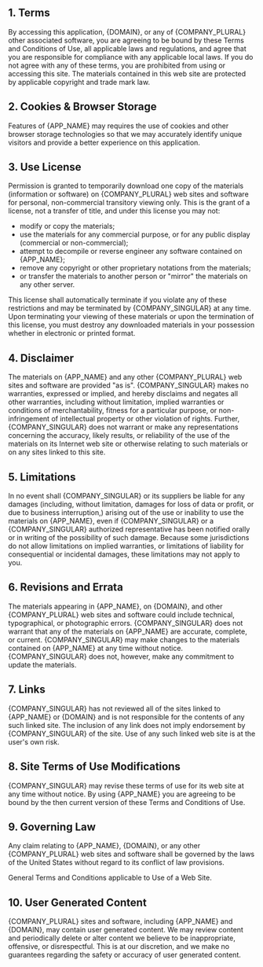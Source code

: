 <webui-data data-page-title="{APP_NAME} Terms & Conditions"></webui-data>

## 1. Terms

<webui-page-segment>

By accessing this application, {DOMAIN}, or any of {COMPANY_PLURAL} other associated software, you are agreeing to be bound by these Terms and Conditions of Use, all applicable laws and regulations, and agree that you are responsible for compliance with any applicable local laws. If you do not agree with any of these terms, you are prohibited from using or accessing this site. The materials contained in this web site are protected by applicable copyright and trade mark law.

</webui-page-segment>

## 2. Cookies & Browser Storage

<webui-page-segment>

Features of {APP_NAME} may requires the use of cookies and other browser storage technologies so that we may accurately identify unique visitors and provide a better experience on this application.

</webui-page-segment>

## 3. Use License

<webui-page-segment>

Permission is granted to temporarily download one copy of the materials (information or software) on {COMPANY_PLURAL} web sites and software for personal, non-commercial transitory viewing only. This is the grant of a license, not a transfer of title, and under this license you may not:

- modify or copy the materials;
- use the materials for any commercial purpose, or for any public display (commercial or non-commercial);
- attempt to decompile or reverse engineer any software contained on {APP_NAME};
- remove any copyright or other proprietary notations from the materials;
- or transfer the materials to another person or "mirror" the materials on any other server.

This license shall automatically terminate if you violate any of these restrictions and may be terminated by {COMPANY_SINGULAR} at any time. Upon terminating your viewing of these materials or upon the termination of this license, you must destroy any downloaded materials in your possession whether in electronic or printed format.

</webui-page-segment>

## 4. Disclaimer

<webui-page-segment>

The materials on {APP_NAME} and any other {COMPANY_PLURAL} web sites and software are provided "as is". {COMPANY_SINGULAR} makes no warranties, expressed or implied, and hereby disclaims and negates all other warranties, including without limitation, implied warranties or conditions of merchantability, fitness for a particular purpose, or non-infringement of intellectual property or other violation of rights. Further, {COMPANY_SINGULAR} does not warrant or make any representations concerning the accuracy, likely results, or reliability of the use of the materials on its Internet web site or otherwise relating to such materials or on any sites linked to this site.

</webui-page-segment>

## 5. Limitations

<webui-page-segment>

In no event shall {COMPANY_SINGULAR} or its suppliers be liable for any damages (including, without limitation, damages for loss of data or profit, or due to business interruption,) arising out of the use or inability to use the materials on {APP_NAME}, even if {COMPANY_SINGULAR} or a {COMPANY_SINGULAR} authorized representative has been notified orally or in writing of the possibility of such damage. Because some jurisdictions do not allow limitations on implied warranties, or limitations of liability for consequential or incidental damages, these limitations may not apply to you.

</webui-page-segment>

## 6. Revisions and Errata

<webui-page-segment>

The materials appearing in {APP_NAME}, on {DOMAIN}, and other {COMPANY_PLURAL} web sites and software could include technical, typographical, or photographic errors. {COMPANY_SINGULAR} does not warrant that any of the materials on {APP_NAME} are accurate, complete, or current. {COMPANY_SINGULAR} may make changes to the materials contained on {APP_NAME} at any time without notice. {COMPANY_SINGULAR} does not, however, make any commitment to update the materials.

</webui-page-segment>

## 7. Links

<webui-page-segment>

{COMPANY_SINGULAR} has not reviewed all of the sites linked to {APP_NAME} or {DOMAIN} and is not responsible for the contents of any such linked site. The inclusion of any link does not imply endorsement by {COMPANY_SINGULAR} of the site. Use of any such linked web site is at the user's own risk.

</webui-page-segment>

## 8. Site Terms of Use Modifications

<webui-page-segment>

{COMPANY_SINGULAR} may revise these terms of use for its web site at any time without notice. By using {APP_NAME} you are agreeing to be bound by the then current version of these Terms and Conditions of Use.

</webui-page-segment>

## 9. Governing Law

<webui-page-segment>

Any claim relating to {APP_NAME}, {DOMAIN}, or any other {COMPANY_PLURAL} web sites and software shall be governed by the laws of the United States without regard to its conflict of law provisions.

General Terms and Conditions applicable to Use of a Web Site.

</webui-page-segment>

## 10. User Generated Content

<webui-page-segment>

{COMPANY_PLURAL} sites and software, including {APP_NAME} and {DOMAIN}, may contain user generated content. We may review content and periodically delete or alter content we believe to be inappropriate, offensive, or disrespectful. This is at our discretion, and we make no guarantees regarding the safety or accuracy of user generated content.

</webui-page-segment>
